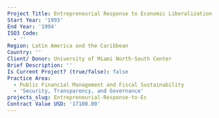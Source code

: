 ```yaml
---
Project Title: Entrepreneurial Response to Economic Liberalization
Start Year: '1993'
End Year: '1994'
ISO3 Code:
  - ''
Region: Latin America and the Caribbean
Country: ''
Client/ Donor: University of Miami North-South Center
Brief Description: ''
Is Current Project? (true/false): false
Practice Area:
  - Public Financial Management and Fiscal Sustainability
  - 'Security, Transparency, and Governance'
projects_slug: Entrepreneurial-Response-to-Ec
Contract Value USD: '17100.00'
---
```

